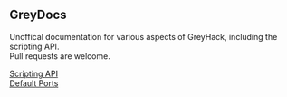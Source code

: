 ## GreyDocs
Unoffical documentation for various aspects of GreyHack, including the scripting API.\
Pull requests are welcome.

[Scripting API](https://gfortes985.github.io/greydocs/api) \
[Default Ports](https://gfortes985.github.io/greydocs/ref/ports)
